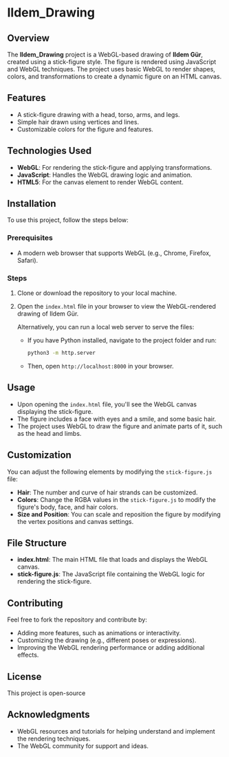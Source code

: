 # Ildem_Drawing

## Overview
The **Ildem_Drawing** project is a WebGL-based drawing of **Ildem Gür**, created using a stick-figure style. The figure is rendered using JavaScript and WebGL techniques. The project uses basic WebGL to render shapes, colors, and transformations to create a dynamic figure on an HTML canvas.

## Features
- A stick-figure drawing with a head, torso, arms, and legs.
- Simple hair drawn using vertices and lines.
- Customizable colors for the figure and features.

## Technologies Used
- **WebGL**: For rendering the stick-figure and applying transformations.
- **JavaScript**: Handles the WebGL drawing logic and animation.
- **HTML5**: For the canvas element to render WebGL content.

## Installation

To use this project, follow the steps below:

### Prerequisites
- A modern web browser that supports WebGL (e.g., Chrome, Firefox, Safari).

### Steps
1. Clone or download the repository to your local machine.
2. Open the `index.html` file in your browser to view the WebGL-rendered drawing of Ildem Gür.

   Alternatively, you can run a local web server to serve the files:
   - If you have Python installed, navigate to the project folder and run:
     ```bash
     python3 -m http.server
     ```
   - Then, open `http://localhost:8000` in your browser.

## Usage
- Upon opening the `index.html` file, you'll see the WebGL canvas displaying the stick-figure.
- The figure includes a face with eyes and a smile, and some basic hair.
- The project uses WebGL to draw the figure and animate parts of it, such as the head and limbs.

## Customization
You can adjust the following elements by modifying the `stick-figure.js` file:
- **Hair**: The number and curve of hair strands can be customized.
- **Colors**: Change the RGBA values in the `stick-figure.js` to modify the figure's body, face, and hair colors.
- **Size and Position**: You can scale and reposition the figure by modifying the vertex positions and canvas settings.

## File Structure
- **index.html**: The main HTML file that loads and displays the WebGL canvas.
- **stick-figure.js**: The JavaScript file containing the WebGL logic for rendering the stick-figure.

## Contributing
Feel free to fork the repository and contribute by:
- Adding more features, such as animations or interactivity.
- Customizing the drawing (e.g., different poses or expressions).
- Improving the WebGL rendering performance or adding additional effects.

## License
This project is open-source

## Acknowledgments
- WebGL resources and tutorials for helping understand and implement the rendering techniques.
- The WebGL community for support and ideas.


